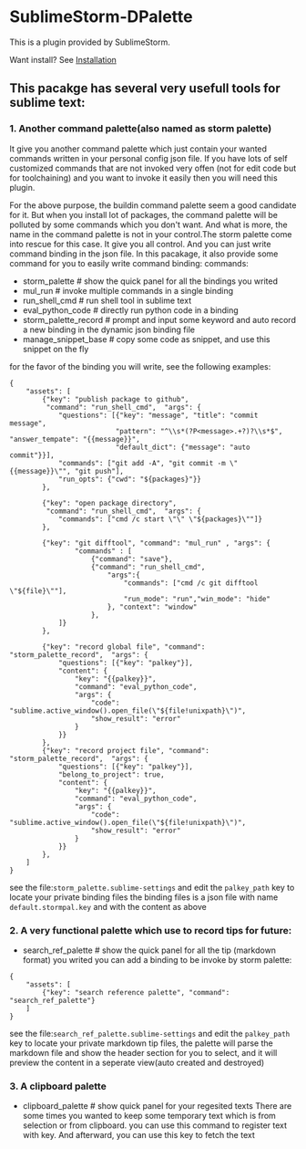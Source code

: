 # SublimeStorm-DPalette
This is a plugin provided by SublimeStorm.

Want install? See [Installation](https://github.com/iamstorm/SublimeStorm/)

## This pacakge has several very usefull tools for sublime text:

### 1. Another command palette(also named as storm palette)
It give you another command palette which just contain your wanted commands written in your personal config json file.
If you have lots of self customized commands that are not invoked very offen (not for edit code but for toolchaining) and you want to invoke it easily then you will need this plugin.

For the above purpose, the buildin command palette seem a good candidate for it. But when you install lot of packages, the command palette will be polluted by some commands which you don't want. And what is more, the name in the command palette is not in your control.The storm palette come into rescue for this case. It give you all control. And you can just write command binding in the json file. In this pacakage, it also provide some command for you to easily write command binding:
commands:
- storm_palette           # show the quick panel for all the bindings you writed
- mul_run                 # invoke multiple commands in a single binding
- run_shell_cmd           # run shell tool in sublime text
- eval_python_code        # directly run python code in a binding
- storm_palette_record    # prompt and input some keyword and auto record a new binding in the dynamic json binding file
- manage_snippet_base     # copy some code as snippet, and use this snippet on the fly

for the favor of the binding you will write, see the following examples:
```
{
    "assets": [
        {"key": "publish package to github",
         "command": "run_shell_cmd",  "args": {
            "questions": [{"key": "message", "title": "commit message",
                          "pattern": "^\\s*(?P<message>.+?)?\\s*$", "answer_tempate": "{{message}}",
                          "default_dict": {"message": "auto commit"}}],
            "commands": ["git add -A", "git commit -m \"{{message}}\"", "git push"],
            "run_opts": {"cwd": "${packages}"}}
        },
        
        {"key": "open package directory",
         "command": "run_shell_cmd",  "args": {
            "commands": ["cmd /c start \"\" \"${packages}\""]}
        },
        
        {"key": "git difftool", "command": "mul_run" , "args": {
                "commands" : [
                    {"command": "save"},
                    {"command": "run_shell_cmd",
                        "args":{
                            "commands": ["cmd /c git difftool \"${file}\""],
                            "run_mode": "run","win_mode": "hide"
                        }, "context": "window"
                    },
            ]}
        },
        
        {"key": "record global file", "command": "storm_palette_record",  "args": {
            "questions": [{"key": "palkey"}],
            "content": {
                "key": "{{palkey}}",
                "command": "eval_python_code",
                "args": {
                    "code": "sublime.active_window().open_file(\"${file!unixpath}\")",
                    "show_result": "error"
                }
            }}
        },
        {"key": "record project file", "command": "storm_palette_record",  "args": {
            "questions": [{"key": "palkey"}],
            "belong_to_project": true,
            "content": {
                "key": "{{palkey}}",
                "command": "eval_python_code",
                "args": {
                    "code": "sublime.active_window().open_file(\"${file!unixpath}\")",
                    "show_result": "error"
                }
            }}
        },
    ]
}
```

see the file:`storm_palette.sublime-settings` and edit the `palkey_path` key to locate your private binding files
the binding files is a json file with name `default.stormpal.key` and with the content as above

### 2. A very functional palette which use to record tips for future:
- search_ref_palette      # show the quick panel for all the tip (markdown format) you writed
you can add a binding to be invoke by storm palette:
```
{
    "assets": [
        {"key": "search reference palette", "command": "search_ref_palette"}
    ]
}
```

see the file:`search_ref_palette.sublime-settings` and edit the `palkey_path` key to locate your private markdown tip files,
the palette will parse the markdown file and show the header section for you to select, and it will preview the content in a seperate view(auto created and destroyed)

### 3. A clipboard palette
- clipboard_palette     # show quick panel for your regesited texts
There are some times you wanted to keep some temporary text which is from selection or from clipboard. you can use this command to register text with key. And afterward, you can use this key to fetch the text
